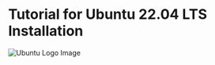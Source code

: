 # Tutorial for Ubuntu 22.04 LTS Installation 


![Ubuntu Logo Image](/images/Ubuntu-Logo.jpg "Ubuntu Logo Image")


